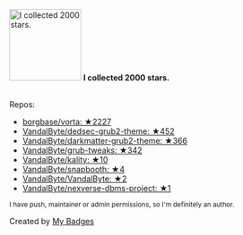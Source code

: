 <img src="https://my-badges.github.io/my-badges/stars-2000.png" alt="I collected 2000 stars." title="I collected 2000 stars." width="128">
<strong>I collected 2000 stars.</strong>
<br><br>

Repos:

* <a href="https://github.com/borgbase/vorta">borgbase/vorta: ★2227</a>
* <a href="https://github.com/VandalByte/dedsec-grub2-theme">VandalByte/dedsec-grub2-theme: ★452</a>
* <a href="https://github.com/VandalByte/darkmatter-grub2-theme">VandalByte/darkmatter-grub2-theme: ★366</a>
* <a href="https://github.com/VandalByte/grub-tweaks">VandalByte/grub-tweaks: ★342</a>
* <a href="https://github.com/VandalByte/kality">VandalByte/kality: ★10</a>
* <a href="https://github.com/VandalByte/snapbooth">VandalByte/snapbooth: ★4</a>
* <a href="https://github.com/VandalByte/VandalByte">VandalByte/VandalByte: ★2</a>
* <a href="https://github.com/VandalByte/nexverse-dbms-project">VandalByte/nexverse-dbms-project: ★1</a>

<sup>I have push, maintainer or admin permissions, so I'm definitely an author.<sup>



Created by <a href="https://github.com/my-badges/my-badges">My Badges</a>